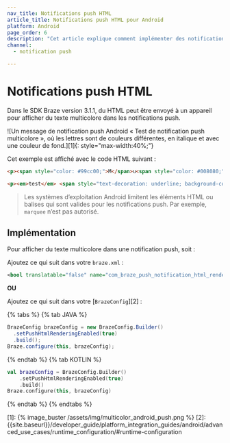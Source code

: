 ```yaml
---
nav_title: Notifications push HTML
article_title: Notifications push HTML pour Android
platform: Android
page_order: 6
description: "Cet article explique comment implémenter des notifications push HTML dans votre application Android."
channel:
  - notification push

---
```


# Notifications push HTML

Dans le SDK Braze version 3.1.1, du HTML peut être envoyé à un appareil pour afficher du texte multicolore dans les notifications push.

![Un message de notification push Android « Test de notification push multicolore », où les lettres sont de couleurs différentes, en italique et avec une couleur de fond.][1]{: style="max-width:40%;"}

Cet exemple est affiché avec le code HTML suivant :

```html
<p><span style="color: #99cc00;">M</span>u<span style="color: #008080;">lti</span>Colo<span style="color: #ff6600;">r</span> <span style="color: #000080;">P</span><span style="color: #00ccff;">u</span><span style="color: #ff0000;">s</span><span style="color: #808080;">h</span></p>
```

```html
<p><em>test</em> <span style="text-decoration: underline; background-color: #ff6600;"><strong>message</strong></span></p>
```

> Les systèmes d’exploitation Android limitent les éléments HTML ou balises qui sont valides pour les notifications push. Par exemple, `marquee` n’est pas autorisé.

## Implémentation

Pour afficher du texte multicolore dans une notification push, soit :

Ajoutez ce qui suit dans votre `braze.xml` :

```xml
<bool translatable="false" name="com_braze_push_notification_html_rendering_enabled">true</bool>
```

**OU** 

Ajoutez ce qui suit dans votre [`BrazeConfig`][2] :

{% tabs %}
{% tab JAVA %}

```java
BrazeConfig brazeConfig = new BrazeConfig.Builder()
  .setPushHtmlRenderingEnabled(true)
  .build();
Braze.configure(this, brazeConfig);
```

{% endtab %}
{% tab KOTLIN %}

```kotlin
val brazeConfig = BrazeConfig.Builder()
    .setPushHtmlRenderingEnabled(true)
    .build()
Braze.configure(this, brazeConfig)
```

{% endtab %}
{% endtabs %}

[1]: {% image_buster /assets/img/multicolor_android_push.png %}
[2]: {{site.baseurl}}/developer_guide/platform_integration_guides/android/advanced_use_cases/runtime_configuration/#runtime-configuration
